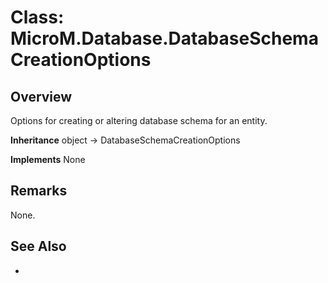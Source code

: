 # Class: MicroM.Database.DatabaseSchemaCreationOptions
## Overview
Options for creating or altering database schema for an entity.

**Inheritance**
object -> DatabaseSchemaCreationOptions

**Implements**
None

## Remarks
None.

## See Also
-

